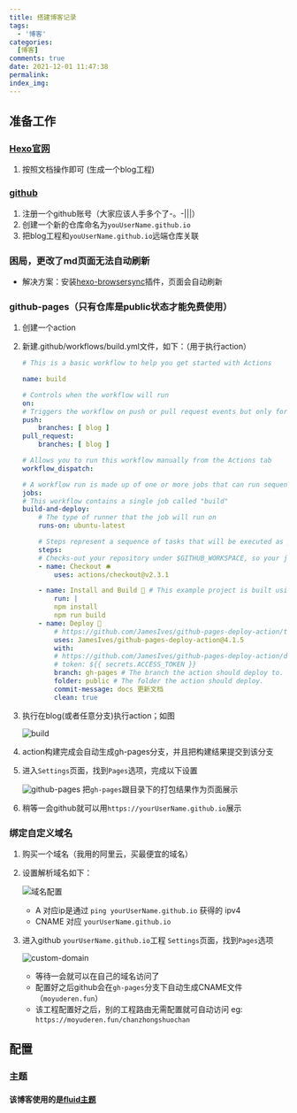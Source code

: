 ```yaml
---
title: 搭建博客记录
tags:
  - '博客'
categories:
  [博客]
comments: true
date: 2021-12-01 11:47:38
permalink:
index_img: 
---
```


## 准备工作

### [Hexo官网](https://hexo.io/zh-cn/)

1. 按照文档操作即可 (生成一个blog工程)

### [github](https://github.com)

1. 注册一个github账号（大家应该人手多个了-。-|||）
2. 创建一个新的仓库命名为`youUserName.github.io`
3. 把blog工程和`youUserName.github.io`远端仓库关联

### 困局，更改了md页面无法自动刷新

- 解决方案：安装[hexo-browsersync](https://github.com/hexojs/hexo-browsersync)插件，页面会自动刷新

### github-pages（只有仓库是public状态才能免费使用）

1. 创建一个action

2. 新建.github/workflows/build.yml文件，如下：（用于执行action）

    ```yml
    # This is a basic workflow to help you get started with Actions

    name: build

    # Controls when the workflow will run
    on:
    # Triggers the workflow on push or pull request events but only for the blog branch
    push:
        branches: [ blog ]
    pull_request:
        branches: [ blog ]

    # Allows you to run this workflow manually from the Actions tab
    workflow_dispatch:

    # A workflow run is made up of one or more jobs that can run sequentially or in parallel
    jobs:
    # This workflow contains a single job called "build"
    build-and-deploy:
        # The type of runner that the job will run on
        runs-on: ubuntu-latest

        # Steps represent a sequence of tasks that will be executed as part of the job
        steps:
        # Checks-out your repository under $GITHUB_WORKSPACE, so your job can access it
        - name: Checkout 🛎️
            uses: actions/checkout@v2.3.1

        - name: Install and Build 🔧 # This example project is built using npm and outputs the result to the 'build' folder. Replace with the commands required to build your project, or remove this step entirely if your site is pre-built.
            run: |
            npm install
            npm run build
        - name: Deploy 🚀
            # https://github.com/JamesIves/github-pages-deploy-action/tree/dev#using-an-ssh-deploy-key-
            uses: JamesIves/github-pages-deploy-action@4.1.5
            with:
            # https://github.com/JamesIves/github-pages-deploy-action/discussions/627
            # token: ${{ secrets.ACCESS_TOKEN }}
            branch: gh-pages # The branch the action should deploy to.
            folder: public # The folder the action should deploy.
            commit-message: docs 更新文档 
            clean: true
    ```

3. 执行在blog(或者任意分支)执行action；如图

    ![build](github-actions.png)

4. action构建完成会自动生成gh-pages分支，并且把构建结果提交到该分支

5. 进入`Settings`页面，找到`Pages`选项，完成以下设置

    ![github-pages](github-pages.png)
    把`gh-pages`跟目录下的打包结果作为页面展示

6. 稍等一会github就可以用`https://yourUserName.github.io`展示

### 绑定自定义域名

1. 购买一个域名（我用的阿里云，买最便宜的域名）
2. 设置解析域名如下：

    ![域名配置](domain.png)
    - A 对应ip是通过  `ping yourUserName.github.io` 获得的 ipv4
    - CNAME  对应 `yourUserName.github.io`
3. 进入github `yourUserName.github.io`工程 `Settings`页面，找到`Pages`选项

    ![custom-domain](custom-domain.png)

    - 等待一会就可以在自己的域名访问了
    - 配置好之后github会在`gh-pages`分支下自动生成CNAME文件（`moyuderen.fun`）
    - 该工程配置好之后，别的工程路由无需配置就可自动访问 eg: `https://moyuderen.fun/chanzhongshuochan`

## 配置

### 主题

#### 该博客使用的是[fluid主题](https://hexo.fluid-dev.com/docs/)
